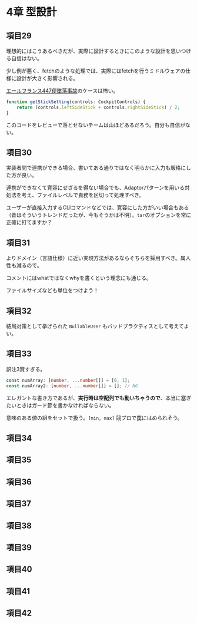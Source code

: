 # 4章 型設計

## 項目29

理想的にはこうあるべきだが、実際に設計するときにこのような設計を思いつける自信はない。

少し例が悪く、fetchのような処理では、実際にはfetchを行うミドルウェアの仕様に設計が大きく影響される。

[エールフランス447便墜落事故](https://ja.wikipedia.org/wiki/%E3%82%A8%E3%83%BC%E3%83%AB%E3%83%95%E3%83%A9%E3%83%B3%E3%82%B9447%E4%BE%BF%E5%A2%9C%E8%90%BD%E4%BA%8B%E6%95%85)のケースは怖い。

```TypeScript
function getStickSetting(controls: CockpitControls) {
    return (controls.leftSideStick + controls.rightSideStick) / 2;
}
```

このコードをレビューで落とせないチームは山ほどあるだろう。自分も自信がない。

## 項目30

実装者間で連携ができる場合、書いてある通りではなく明らかに入力も厳格にした方が良い。

連携ができなくて寛容にせざるを得ない場合でも、Adaptorパターンを用いる対処法を考え、ファイルレベルで責務を区切って処理すべき。

ユーザーが直接入力するCLIコマンドなどでは、寛容にした方がいい場合もある（昔はそういうトレンドだったが、今もそうかは不明）。`tar`のオプションを常に正確に打てますか？

## 項目31

よりドメイン（言語仕様）に近い実現方法があるならそちらを採用すべき。属人性も減るので。

コメントにはwhatではなくwhyを書くという理念にも通じる。

ファイルサイズなども単位をつけよう！

## 項目32

結局対策として挙げられた `NullableUser` もバッドプラクティスとして考えてよい。

## 項目33

訳注3賢すぎる。

```TypeScript
const numArray: [number, ...number[]] = [0, 1];
const numArray2: [number, ...number[]] = []; // NG
```

エレガントな書き方であるが、**実行時は空配列でも動いちゃうので**、本当に塞ぎたいときはガード節を書かなければならない。

意味のある値の組をセットで扱う。`[min, max]` 競プロで罠にはめられそう。

## 項目34

## 項目35

## 項目36

## 項目37

## 項目38

## 項目39

## 項目40

## 項目41

## 項目42
